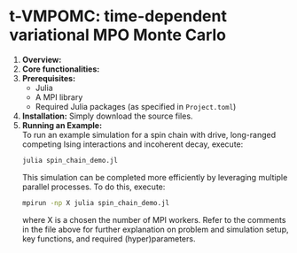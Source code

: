 # t-VMPOMC: time-dependent variational MPO Monte Carlo

1. **Overview:**
2. **Core functionalities:**
3. **Prerequisites:**  
   - Julia
   - A MPI library
   - Required Julia packages (as specified in `Project.toml`)
4. **Installation:**
   Simply download the source files.
6. **Running an Example:**  
   To run an example simulation for a spin chain with drive, long-ranged competing Ising interactions and incoherent decay, execute:
   ```sh
   julia spin_chain_demo.jl
   ```
   This simulation can be completed more efficiently by leveraging multiple parallel processes. To do this, execute:
      ```sh
   mpirun -np X julia spin_chain_demo.jl
   ```
      where X is a chosen the number of MPI workers.
   Refer to the comments in the file above for further explanation on problem and simulation setup, key functions, and required (hyper)parameters.
